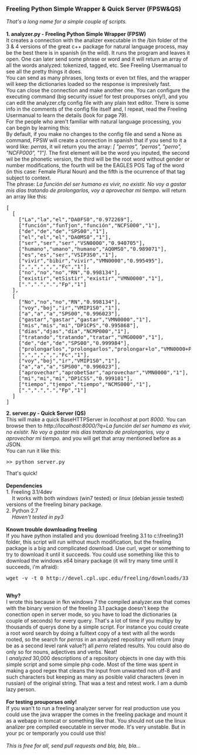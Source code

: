 <h3>Freeling Python Simple Wrapper & Quick Server (FPSW&QS)</h3>
<i>That's a long name for a simple couple of scripts.</i>
<br><br>
<b>1. analyzer.py - Freeling Python Simple Wrapper (FPSW)</b>
<br>
	  It creates a connection with the analizer executable in the /bin folder of the 3 & 4 versions of the great c++ package for natural language process, may be the best there is in spanish (in the wild). It runs the program and leaves it open. One can later send some phrase or word and it will return an array of all the words analyzed: tokenized, tagged, etc. See Freeling Usermanual to see all the pretty things it does.
<br>
	  You can send as many phrases, long texts or even txt files, and the wrapper will keep the dictionaries loaded so the response is impresively fast.
<br>
	  You can close the connection and make another one. You can configure the executing command (big security issue! for test prouporses only!), and you can edit the analyzer.cfg config file with any plain text editor. There is some info in the comments of the config file itself and, I repeat, read the Freeling Usermanual to learn the details (look for page 79).
<br>
	  For the people who aren't familiar with natural language processing, you can begin by learning this:
<br>
		By default, if you make no changes to the config file and send a None as command, FPSW will create a connection in spanish that if you send to it a word like: <i>perras</i>, it wil return you the array: <i>[ "perras", "perras", "perro", "NCFP000", "1"]</i>. The first element will be the word you inputed, the second wil be the phonetic version, the third will be the root word without gender or number modifications, the fourth will be the EAGLES POS Tag of the word (in this case: Female Plural Noun) and the fifth is the ocurrence of that tag subject to context.
<br>
    The phrase: <i>La función del ser humano es vivir, no existir. No voy a gastar mis días tratando de prolongarlos, voy a aprovechar mi tiempo.</i> will return an array like this:
<pre>
[
  [
    ["La","la","el","DA0FS0","0.972269"],
    ["función","funTjon","función","NCFS000","1"],
    ["de","de","de","SPS00","1"],
    ["el","el","el","DA0MS0","1"],
    ["ser","ser","ser","VSN0000","0.940705"],
    ["humano","umano","humano","AQ0MS0","0.989071"],
    ["es","es","ser","VSIP3S0","1"],
    ["vivir","bibir","vivir","VMN0000","0.995495"],
    [",",",",",","Fc","1"],
    ["no","no","no","RN","0.998134"],
    ["existir","etSistir","existir","VMN0000","1"],
    [".",".",".","Fp","1"]
  ],
  [
    ["No","no","no","RN","0.998134"],
    ["voy","boj","ir","VMIP1S0","1"],
    ["a","a","a","SPS00","0.996023"],
    ["gastar","gastar","gastar","VMN0000","1"],
    ["mis","mis","mi","DP1CPS","0.995868"],
    ["días","djas","día","NCMP000","1"],
    ["tratando","tratando","tratar","VMG0000","1"],
    ["de","de","de","SPS00","0.999984"],
    ["prolongarlos","prolongarlos","prolongar+lo","VMN0000+PP3MPA00","1"],
    [",",",",",","Fc","1"],
    ["voy","boj","ir","VMIP1S0","1"],
    ["a","a","a","SPS00","0.996023"],
    ["aprovechar","aprobetSar","aprovechar","VMN0000","1"],
    ["mi","mi","mi","DP1CSS","0.999101"],
    ["tiempo","tjempo","tiempo","NCMS000","1"],
    [".",".",".","Fp","1"]
  ]
]
</pre>
<b>2. server.py - Quick Server (QS)</b>
<br>
This will make a quick BaseHTTPServer in <i>localhost</i> at port <i>8000</i>. You can browse then to <i>http://localhost:8000/?q=La función del ser humano es vivir, no existir. No voy a gastar mis días tratando de prolongarlos, voy a aprovechar mi tiempo.</i> and you will get that array mentioned before as a JSON.
<br>
You can run it like this:
<pre>
>> python server.py
</pre>
That's quick!
<br><br>
<b>Dependencies</b>
<br>
1. Freeling 3.1/4dev
<br>
 &nbsp; &nbsp; It works with both <i>windows</i> (win7 tested) or <i>linux</i> (debian jessie tested) versions of the freeling binary package.
<br>
2. Python 2.7
<br>
 &nbsp; &nbsp; <i>Haven't tested in py3</i>
<br><br>
<b>Known trouble downloading freeling</b>
<br>
If you have python installed and you download freeling 3.1 to c:\freeling31 folder, this script will run without much modification, but the freeling package is a big and complicated download. Use curl, wget or something to try to download it until it succeeds. You could use something like this to download the windows x64 binary package (it will try many time until it succeeds, i'm afraid):
<pre>
wget -v -t 0 http://devel.cpl.upc.edu/freeling/downloads/33
</pre>
<br>
<b>Why?</b>
<br>
I wrote this because in fkn windows 7 the compiled analyzer.exe that comes with the binary version of the freeling 3.1 package doesn't keep the conection open in server mode, so you have to load the dictionaries (a couple of seconds) for every query. That's a lot of time if you multipy by thousands of querys done by a simple script. For instance you could create a root word search by doing a fulltext copy of a text with all the words rooted, so the search for <i>perras</i> in an analyzed repository will return (may be as a second level rank value?) all <i>perro</i> related results. You could also do only so for nouns, adjectives and verbs. Neat!
<br>
I <i>analyzed</i> 30,000 descriptions of a repository objects in one day with this simple script and some simple php code. Most of the time was spent in making a good regex that cleans the input from unwanted non utf-8 and such characters but keeping as many as posible valid characters (even in russian) of the original string. That was a test and retest work. I am a dumb lazy person.
<br><br>
<b>For testing prouporses only!</b>
<br>
If you wan't to run a freeling analyzer server for real production use you could use the java wrapper the comes in the freeling package and mount it as a webapp in tomcat or something like that. You should not use the linux analizer pre compiled executable in server mode. It's very unstable. But in your pc or temporarly you could use this! 
<br><br>
<i>This is free for all, send pull requests and bla, bla, bla...</i>

